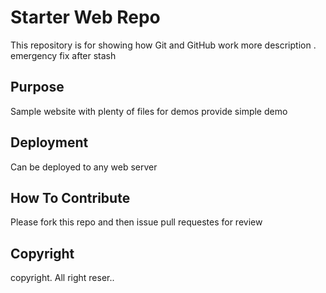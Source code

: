 # Starter Web Repo

This repository is for showing how Git and GitHub work
more description . 
emergency fix after stash

## Purpose

Sample website with plenty of files for demos
provide simple demo

## Deployment 
Can be deployed to any web server 

## How To Contribute
Please fork this repo and then issue pull requestes for review
## Copyright 
copyright. All right reser..